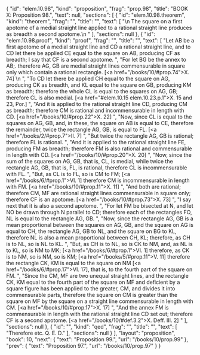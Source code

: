 {
  "id": "elem.10.98",
  "kind": "proposition",
  "frag": "prop.98",
  "title": "BOOK X: Proposition 98.",
  "text": null,
  "sections": [
    {
      "id": "elem.10.98.theorem",
      "kind": "theorem",
      "frag": "",
      "title": "",
      "text": [
        "\n       The square on a first apotome of a medial straight line applied to a rational straight line produces as breadth a second apotome.\n      "
      ],
      "sections": null
    },
    {
      "id": "elem.10.98.proof",
      "kind": "proof",
      "frag": "",
      "title": "",
      "text": [
        "Let AB be a first apotome of a medial straight line and CD a rational straight line, and to CD let there be applied CE equal to the square on AB, producing CF as breadth; I say that CF is a second apotome. ",
        "For let BG be the annex to AB;. therefore AG, GB are medial straight lines commensurable in square only which contain a rational rectangle. [<a href=\"/books/10/#prop.74\">X. 74</a>] \n      ",
        "To CD let there be applied CH equal to the square on AG, producing CK as breadth, and KL equal to the square on GB, producing KM as breadth; therefore the whole CL is equal to the squares on AG, GB; therefore CL is also medial. [<a href=\"#elem.10.15 elem.10.23.p.1\">X. 15 and 23, Por.</a>] ",
        "And it is applied to the rational straight line CD, producing CM as breadth; therefore CM is rational and incommensurable in length with CD. [<a href=\"/books/10/#prop.22\">X. 22</a>] ",
        "Now, since CL is equal to the squares on AG, GB, and, in these, the square on AB is equal to CE, therefore the remainder, twice the rectangle AG, GB, is equal to FL. [<a href=\"/books/2/#prop.7\">II. 7</a>] ",
        "But twice the rectangle AG, GB is rational; therefore FL is rational. ",
        "And it is applied to the rational straight line FE, producing FM as breadth; therefore FM is also rational and commensurable in length with CD. [<a href=\"/books/10/#prop.20\">X. 20</a>] ",
        "Now, since the sum of the squares on AG, GB, that is, CL, is medial, while twice the rectangle AG, GB, that is, FL, is rational, therefore CL is incommensurable with FL. ",
        "But, as CL is to FL, so is CM to FM; [<a href=\"/books/6/#prop.1\">VI. 1</a>] therefore CM is incommensurable in length with FM. [<a href=\"/books/10/#prop.11\">X. 11</a>] ",
        "And both are rational; therefore CM, MF are rational straight lines commensurable in square only; therefore CF is an apotome. [<a href=\"/books/10/#prop.73\">X. 73</a>] ",
        "I say next that it is also a second apotome. ",
        "For let FM be bisected at N, and let NO be drawn through N parallel to CD; therefore each of the rectangles FO, NL is equal to the rectangle AG, GB. ",
        "Now, since the rectangle AG, GB is a mean proportional between the squares on AG, GB, and the square on AG is equal to CH, the rectangle AG, GB to NL, and the square on BG to KL, therefore NL is also a mean proportional between CH, KL; therefore, as CH is to NL, so is NL to KL. ",
        "But, as CH is to NL, so is CK to NM, and, as NL is to KL, so is NM to MK; [<a href=\"/books/6/#prop.1\">VI. 1</a>] therefore, as CK is to NM, so is NM, so is KM; [<a href=\"/books/5/#prop.11\">V. 11</a>] therefore the rectangle CK, KM is equal to the square on NM [<a href=\"/books/6/#prop.17\">VI. 17</a>], that is, to the fourth part of the square on FM. ",
        "Since the CM, MF are two unequal straight lines, and the rectangle CK, KM equal to the fourth part of the square on MF and deficient by a square figure has been applied to the greater, CM, and divides it into commensurable parts, therefore the square on CM is greater than the square on MF by the square on a straight line commensurable in length with CM. [<a href=\"/books/10/#prop.17\">X. 17</a>] ",
        "And the annex FM is commensurable in length with the rational straight line CD set out; therefore CF is a second apotome. [<a href=\"/books/10/#def.3.2\">X. Deff. III. 2</a>] "
      ],
      "sections": null
    },
    {
      "id": "",
      "kind": "qed",
      "frag": "",
      "title": "",
      "text": [
        "Therefore etc. Q. E. D."
      ],
      "sections": null
    }
  ],
  "layout": "proposition",
  "book": 10,
  "next": {
    "text": "Proposition 99.",
    "url": "/books/10/prop.99"
  },
  "prev": {
    "text": "Proposition 97.",
    "url": "/books/10/prop.97"
  }
}
